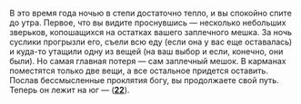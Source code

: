 В это время года ночью в степи достаточно тепло, и вы спокойно спите до утра. Первое, что вы видите проснувшись — несколько небольших зверьков, копошащихся на остатках вашего заплечного мешка. За ночь суслики прогрызли его, съели всю еду (если она у вас еще оставалась) и куда-то утащили одну из вещей (на ваш выбор и если, конечно, они были). Но самая главная потеря — сам заплечный мешок. В карманах поместятся только две вещи, а все остальное придется оставить. Послав бессмысленные проклятия богу, вы продолжаете свой путь. Теперь он лежит на юг — ([**22**](#n_22)).

